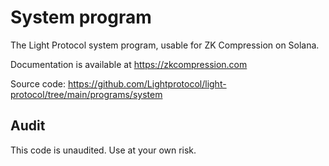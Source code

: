 # System program

The Light Protocol system program, usable for ZK Compression on Solana.

Documentation is available at https://zkcompression.com

Source code: https://github.com/Lightprotocol/light-protocol/tree/main/programs/system

## Audit

This code is unaudited. Use at your own risk.
